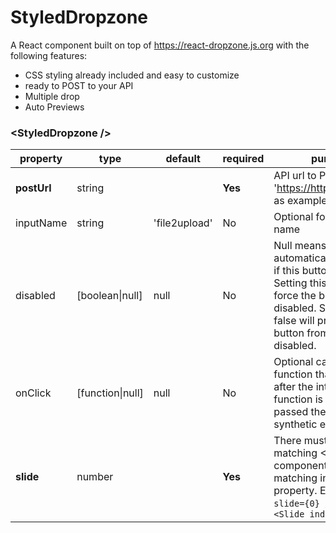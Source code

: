 # StyledDropzone

A React component built on top of https://react-dropzone.js.org with the following features:

- CSS styling already included and easy to customize
- ready to POST to your API
- Multiple drop
- Auto Previews

### &lt;StyledDropzone />

| property    | type                 | default       | required | purpose                                                                                                                                                                                                    |
| ----------- | -------------------- | ------------- | -------- | ---------------------------------------------------------------------------------------------------------------------------------------------------------------------------------------------------------- |
| **postUrl** | string               |               | **Yes**  | API url to POST, use 'https://httpbin.org/post' as example                                                                                                                                                 |
| inputName   | string               | 'file2upload' | No       | Optional form data input name                                                                                                                                                                              |
| disabled    | [boolean&#124;null]  | null          | No       | Null means Dot will automatically determine if this button is disabled. Setting this to true will force the button to be disabled. Setting this to false will prevent the button from ever being disabled. |
| onClick     | [function&#124;null] | null          | No       | Optional callback function that is called after the internal onClick function is called. It is passed the React synthetic event                                                                            |
| **slide**   | number               |               | **Yes**  | There must be a matching &lt;Slide /> component with a matching index property. Example: `<Dot slide={0} />` will match `<Slide index={0} />`                                                              |
